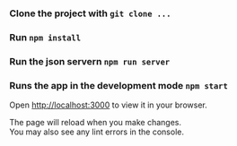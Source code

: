 ### Clone the project with `git clone ...`

### Run `npm install`

### Run the json servern `npm run server`

### Runs the app in the development mode `npm start`

Open [http://localhost:3000](http://localhost:3000) to view it in your browser.

The page will reload when you make changes.\
You may also see any lint errors in the console.